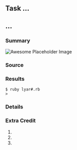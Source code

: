 ## Task ...
## ...

### Summary


![Awesome Placeholder Image](http://dummyimage.com/300/00/44.png&text=Awesome%20Placeholder "So awesome.")

### Source

<script src=""></script>
    

### Results

    $ ruby lyar#.rb
    > 

### Details



### Extra Credit

1. 
2. 
3. 

